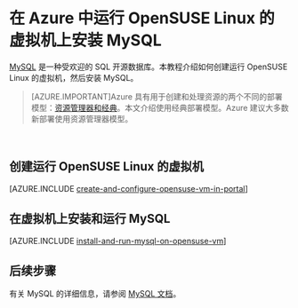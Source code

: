 <properties
	pageTitle="在 Azure 中运行 OpenSUSE Linux 的 VM 上安装 MySQL"
	description="了解如何在 Azure 中的虚拟机上安装 MySQL。"
	services="virtual-machines-linux"
	documentationCenter=""
	authors="cynthn"
	manager="timlt"
	editor=""
	tags="azure-service-management"/>

<tags
	ms.service="virtual-machines-linux"
	ms.date="04/29/2016"
	wacn.date="06/29/2016"/>

# 在 Azure 中运行 OpenSUSE Linux 的虚拟机上安装 MySQL

[MySQL][MySQL] 是一种受欢迎的 SQL 开源数据库。本教程介绍如何创建运行 OpenSUSE Linux 的虚拟机，然后安装 MySQL。

> [AZURE.IMPORTANT]Azure 具有用于创建和处理资源的两个不同的部署模型：[资源管理器和经典](/documentation/articles/resource-manager-deployment-model)。本文介绍使用经典部署模型。Azure 建议大多数新部署使用资源管理器模型。

<br>

## 创建运行 OpenSUSE Linux 的虚拟机

[AZURE.INCLUDE [create-and-configure-opensuse-vm-in-portal](../includes/create-and-configure-opensuse-vm-in-portal.md)]

## 在虚拟机上安装和运行 MySQL

[AZURE.INCLUDE [install-and-run-mysql-on-opensuse-vm](../includes/install-and-run-mysql-on-opensuse-vm.md)]

## 后续步骤
有关 MySQL 的详细信息，请参阅 [MySQL 文档][MySQLDocs]。

[MySQLDocs]: http://dev.mysql.com/doc/index-topic.html
[MySQL]: http://www.mysql.com

<!---HONumber=Mooncake_1207_2015-->